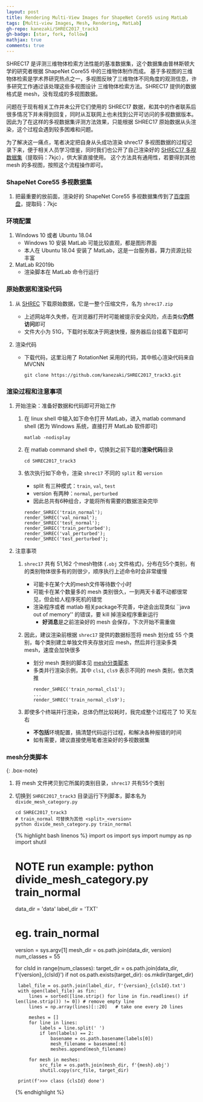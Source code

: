 ```yaml
---
layout: post
title: Rendering Multi-View Images for ShapeNet Core55 using MatLab
tags: [Multi-view Images, Mesh, Rendering, MatLab]
gh-repo: kanezaki/SHREC2017_track3
gh-badge: [star, fork, follow]
mathjax: true
comments: true
---
```


SHREC17 是评测三维物体检索方法性能的基准数据集，这个数据集由普林斯顿大学的研究者根据 ShapeNet Core55 中的三维物体制作而成。
基于多视图的三维物体检索是学术界研究热点之一，多视图反映了三维物体不同角度的观测信息，许多研究工作通过该处理这些多视图设计
三维物体检索方法。SHREC17 提供的数据格式是 mesh，没有现成的多视图数据。

问题在于现有相关工作并未公开它们使用的 SHREC17 数据，和其中的作者联系后很多情况下并未得到回复，同时从互联网上也未找到公开可访问的多视数据版本。
因此为了在这样的多视数据集评测方法效果，只能根据 SHREC17 原始数据从头渲染，这个过程会遇到较多困难和问题。

为了解决这一痛点，笔者决定把自身从头成功渲染 shrec17 多视图数据的过程记录下来，便于相关人员学习借鉴，同时我们也公开了自己渲染好的
[SHREC17 多视数据集](https://pan.baidu.com/s/1vzEiNR2TAWo80oh0A6_Sig?pwd=7kjc)（提取码：7kjc），供大家直接使用。
这个方法具有通用性，若要得到其他 mesh 的多视图，按照这个流程操作即可。

### ShapeNet Core55 多视数据集
1. 把最重要的放前面，渲染好的 ShapeNet Core55 多视数据集传到了[百度网盘](https://pan.baidu.com/s/1vzEiNR2TAWo80oh0A6_Sig?pwd=7kjc)，提取码：7kjc

### 环境配置
1. Windows 10 或者 Ubuntu 18.04
    - Windows 10 安装 MatLab 可能比较直观，都是图形界面
    - 本人在 Ubuntu 18.04 安装了 MatLab，这是一台服务器，算力资源比较丰富
2. MatLab R2019b
    - 渲染脚本在 MatLab 命令行运行

### 原始数据和渲染代码
1. 从 [SHREC](https://shapenet.cs.stanford.edu/shrec17/) 下载原始数据，它是一整个压缩文件，名为 `shrec17.zip`
    - 上述网站年久失修，在浏览器打开时可能被提示安全风险，点击类似**仍然访问**即可
    - 文件大小为 51G，下载时长取决于网速快慢，服务器后台挂着下载即可

2. 渲染代码
    - 下载代码，这里沿用了 RotationNet 采用的代码，其中核心渲染代码来自 MVCNN
        ```shell
        git clone https://github.com/kanezaki/SHREC2017_track3.git
        ```

### 渲染过程和注意事项
1. 开始渲染：准备好数据和代码即可开始工作
    1. 在 linux shell 中输入如下命令打开 MatLab，进入 matlab command shell (若为 Windows 系统，直接打开 MatLab 软件即可)
        ```shell
        matlab -nodisplay
        ```

    2. 在 matlab command shell 中，切换到之前下载的**渲染代码**目录
        ```shell
        cd SHREC2017_track3
        ```

    3. 依次执行如下命令，渲染 `shrec17` 不同的 `split` 和 `version`
        - split 有三种模式：`train`, `val`, `test`
        - version 有两种：`normal`, `perturbed`
        - 因此总共有6种组合，才能将所有需要的数据渲染完毕
        ```shell
        render_SHREC('train_normal'); 
        render_SHREC('val_normal'); 
        render_SHREC('test_normal'); 
        render_SHREC('train_perturbed'); 
        render_SHREC('val_perturbed'); 
        render_SHREC('test_perturbed'); 
        ```

2. 注意事项
    1. `shrec17` 共有 51,162 个mesh物体 (`.obj` 文件格式)，分布在55个类别，有的类别物体很多有的则很少，顺序执行上述命令时会非常缓慢
        - 可能卡在某个大的mesh文件等待数个小时
        - 可能卡在某个数量多的 mesh 类别很久，一到两天卡着不动都很常见，但会给人程序死机的错觉
        - 渲染程序或者 matlab 相关package不完善，中途会出现类似 ``java out of memory'' 的错误，要 kill 掉渲染程序重新运行
            - **好消息**是之前渲染好的 mesh 会保存，下次开始不需重做

    2. 因此，建议渲染前根据 `shrec17` 提供的数据标签将 mesh 划分成 55 个类别，每个类别建立单独文件夹存放对应 mesh，然后并行渲染多类 mesh，速度会加快很多
        - 划分 mesh 类别的脚本见 [mesh分类脚本](#mesh分类脚本)
        - 多类并行渲染示例，其中 `cls1`, `cls9` 表示不同的 mesh 类别，依次类推
            ```
            render_SHREC('train_normal_cls1'); 
            ...
            render_SHREC('train_normal_cls9'); 
            ```

    3. 即使多个终端并行渲染，总体仍然比较耗时，我完成整个过程花了 10 天左右
        - **不包括**环境配置，搞清楚代码运行过程，和解决各种报错的时间
        - 如有需要，建议直接使用笔者渲染好的多视数据集

### mesh分类脚本
{: .box-note}
1. 将 mesh 文件拷贝到它所属的类别目录，`shrec17` 共有55个类别
2. 切换到 `SHREC2017_track3` 目录运行下列脚本，脚本名为 `divide_mesh_category.py`
    ```shell
    cd SHREC2017_track3
    # train_normal 可替换为其他 <split>_<version>
    python divide_mesh_category.py train_normal
    ```

    {% highlight bash linenos %}
    import os
    import sys
    import numpy as np
    import shutil


    # NOTE run example: python divide_mesh_category.py train_normal

    data_dir = 'data'
    label_dir = 'TXT'
    # eg. train_normal
    version = sys.argv[1]
    mesh_dir = os.path.join(data_dir, version)
    num_classes = 55

    for clsId in range(num_classes):
        target_dir = os.path.join(data_dir, f'{version}_{clsId}')
        if not os.path.exists(target_dir):
            os.mkdir(target_dir)

        label_file = os.path.join(label_dir, f'{version}_{clsId}.txt')
        with open(label_file) as fin:
            lines = sorted([line.strip() for line in fin.readlines() if len(line.strip()) != 0]) # remove empty line
            lines = np.array(lines)[::20]   # take one every 20 lines

            meshes = []
            for line in lines:
                labels = line.split(' ')
                if len(labels) == 2:
                    basename = os.path.basename(labels[0])
                    mesh_filename = basename[:6]
                    meshes.append(mesh_filename)

            for mesh in meshes:
                src_file = os.path.join(mesh_dir, f'{mesh}.obj')
                shutil.copy(src_file, target_dir)

        print(f'>>> class {clsId} done')
    {% endhighlight %}
